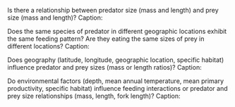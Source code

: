 Is there a relationship between predator size (mass and length) and prey size (mass and length)?
Caption: 


Does the same species of predator in different geographic locations exhibit the same feeding pattern? Are they eating the same sizes of prey in different locations?
Caption:


Does geography (latitude, longitude, geographic location, specific habitat) influence predator and prey sizes (mass or length ratios)?
Caption:


Do environmental factors (depth, mean annual temperature, mean primary productivity, specific habitat) influence feeding interactions or predator and prey size relationships (mass, length, fork length)?
Caption: 
